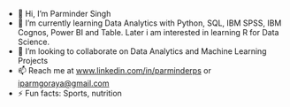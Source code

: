 - 👋 Hi, I’m Parminder Singh
- 🌱 I’m currently learning Data Analytics with Python, SQL, IBM SPSS, IBM Cognos, Power BI and Table. Later i am interested in learning R for Data Science.
- 💞️ I’m looking to collaborate on Data Analytics and Machine Learning Projects
- 📫 Reach me at www.linkedin.com/in/parminderps or iparmgoraya@gmail.com
- ⚡ Fun facts: Sports, nutrition

<!---
IamParm/IamParm is a ✨ special ✨ repository because its `README.md` (this file) appears on your GitHub profile.
You can click the Preview link to take a look at your changes.
--->
